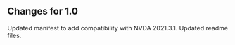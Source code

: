 ## Changes for 1.0 ##
Updated manifest to add compatibility with NVDA 2021.3.1.
Updated readme files.
